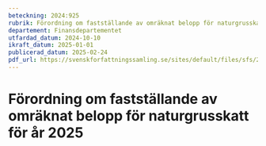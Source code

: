```yaml
---
beteckning: 2024:925
rubrik: Förordning om fastställande av omräknat belopp för naturgrusskatt för år 2025
departement: Finansdepartementet
utfardad_datum: 2024-10-10
ikraft_datum: 2025-01-01
publicerad_datum: 2025-02-24
pdf_url: https://svenskforfattningssamling.se/sites/default/files/sfs/2024-10/SFS2024-925.pdf
---
```


# Förordning om fastställande av omräknat belopp för naturgrusskatt för år 2025